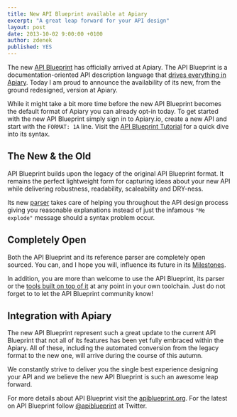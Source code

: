 ```yaml
---
title: New API Blueprint available at Apiary
excerpt: "A great leap forward for your API design"
layout: post
date: 2013-10-02 9:00:00 +0100
author: zdenek
published: YES
---
```


The new [API Blueprint](http://apiblueprint.org) has officially arrived at Apiary. The API Blueprint is a documentation-oriented API description language that [drives everything in Apiary](http://apiary.io/how-it-works). Today I am proud to announce the availability of its new, from the ground redesigned, version at Apiary.

While it might take a bit more time before the new API Blueprint becomes the default format of Apiary you can already opt-in today. To get started with the new API Blueprint simply sign in to Apiary.io, create a new API and start with the `FORMAT: 1A` line. Visit the [API Blueprint Tutorial](https://github.com/apiaryio/api-blueprint/blob/master/examples/1.%20Simplest%20API.md) for a quick dive into its syntax.

## The New & the Old
API Blueprint builds upon the legacy of the original API Blueprint format. It remains the perfect lightweight form for capturing ideas about your new API while delivering robustness, readability, scaleability and DRY-ness.

Its new [parser](https://github.com/apiaryio/snowcrash) takes care of helping you throughout the API design process giving you reasonable explanations instead of just the infamous `"Me explode"` message should a syntax problem occur.

## Completely Open
Both the API Blueprint and its reference parser are completely open sourced. You can, and I hope you will, influence its future in its [Milestones](https://github.com/apiaryio/api-blueprint/issues/milestones).

In addition, you are more than welcome to use the API Blueprint, its parser or the [tools built on top of it](http://apiblueprint.org/#bindings) at any point in your own toolchain. Just do not forget to to let the API Blueprint community know!

## Integration with Apiary
The new API Blueprint represent such a great update to the current API Blueprint that not all of its features has been yet fully embraced within the Apiary. All of these, including the automated conversion from the legacy format to the new one, will arrive during the course of this autumn. 

We constantly strive to deliver you the single best experience designing your API and we believe the new API Blueprint is such an awesome leap forward.

For more details about API Blueprint visit the [apiblueprint.org](http://apiblueprint.org). For the latest on API Blueprint follow [@apiblueprint](https://twitter.com/apiblueprint) at Twitter.
